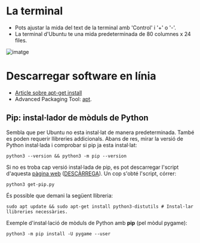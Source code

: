 
# La terminal

 - Pots ajustar la mida del text de la terminal amb 'Control' i '+' o '-'.
 - La terminal d'Ubuntu te una mida predeterminada de 80 columnes x 24 files.

![imatge](https://github.com/adria-boada/effective-octo-umbrella/blob/main/imatges/terminal_opcions.png)

# Descarregar software en línia

- [Article sobre apt-get install](https://embeddedinventor.com/sudo-apt-get-install-command-explained-for-beginners/)
- Advanced Packaging Tool: [apt](wiki.debian.org/Apt).

## Pip: instal·lador de mòduls de Python

Sembla que per Ubuntu no esta instal·lat de manera predeterminada. També es poden requerir llibreries addicionals. Abans de res, mirar la versió de
Python instal·lada i comprobar si pip ja esta instal·lat:
    
    python3 --version && python3 -m pip --version
    
Si no es troba cap versió instal·lada de pip, es pot descarregar l'script d'aquesta [pàgina web](https://pip.pypa.io/en/stable/installation/#get-pip-py)
([DESCÀRREGA](https://bootstrap.pypa.io/get-pip.py)). Un cop s'obté l'script, córrer:

    python3 get-pip.py

És possible que demani la següent llibreria: 
    
    sudo apt update && sudo apt-get install python3-distutils # Instal·lar llibreries necessàries.

Exemple d'instal·lació de mòduls de Python amb __pip__ (pel mòdul pygame):
    
    python3 -m pip install -U pygame --user
    

